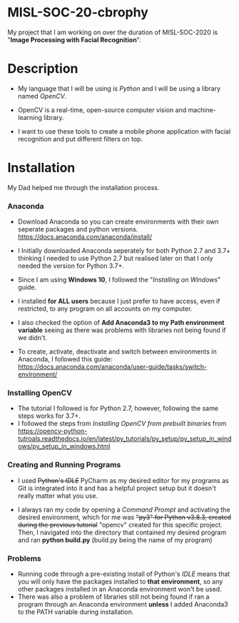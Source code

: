 # MISL-SOC-20-cbrophy

My project that I am working on over the duration of MISL-SOC-2020 is "**Image Processing with Facial Recognition**".

# Description

- My language that I will be using is *Python* and I will be using a library named *OpenCV*.
- OpenCV is a real-time, open-source computer vision and machine-learning library.

- I want to use these tools to create a mobile phone application with facial recognition and put different filters on top.

# Installation

My Dad helped me through the installation process.

### Anaconda

- Download Anaconda so you can create environments with their own seperate packages and python versions. https://docs.anaconda.com/anaconda/install/
- I Initially downloaded Anaconda seperately for both Python 2.7 and 3.7+ thinking I needed to use Python 2.7 but realised later on that I only needed the version for Python 3.7+.

- Since I am using **Windows 10**, I followed the "*Installing on Windows*" guide.
- I installed **for ALL users** because I just prefer to have access, even if restricted, to any program on all accounts on my computer. 
- I also checked the option of **Add Anaconda3 to my Path environment variable** seeing as there was problems with libraries not being found if we didn't. 

- To create, activate, deactivate and switch between environments in Anaconda, I followed this guide: https://docs.anaconda.com/anaconda/user-guide/tasks/switch-environment/

### Installing OpenCV

- The tutorial I followed is for Python 2.7, however, following the same steps works for 3.7+.
- I followed the steps from *Installing OpenCV from prebuilt binaries* from https://opencv-python-tutroals.readthedocs.io/en/latest/py_tutorials/py_setup/py_setup_in_windows/py_setup_in_windows.html

### Creating and Running Programs

- I used ~~Python's *IDLE*~~ PyCharm as my desired editor for my programs as Git is integrated into it and has a helpful project setup but it doesn't really matter what you use.

- I always ran my code by opening a *Command Prompt* and activating the desired environment, which for me was ~~"py3" for Python v3.8.3, created during the previous tutorial~~ "opencv" created for this specific project. 
Then, I navigated into the directory that contained my desired program and ran **python build.py** (build.py being the name of my program) 

### Problems

- Running code through a pre-existing install of Python's *IDLE* means that you will only have the packages installed to **that environment**, so any other packages installed in an Anaconda environment won't be used.
- There was also a problem of libraries still not being found if ran a program through an Anaconda environment **unless** I added Anaconda3 to the PATH variable during installation.

